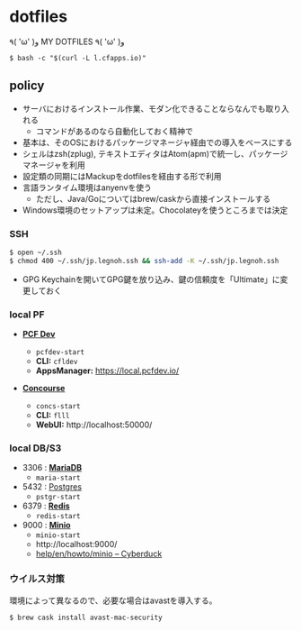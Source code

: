 dotfiles
========

٩( 'ω' )و  MY DOTFILES  ٩( 'ω' )و

```
$ bash -c "$(curl -L l.cfapps.io)"
```

## policy
- サーバにおけるインストール作業、モダン化できることならなんでも取り入れる
  - コマンドがあるのなら自動化しておく精神で
- 基本は、そのOSにおけるパッケージマネージャ経由での導入をベースにする
- シェルはzsh(zplug), テキストエディタはAtom(apm)で統一し、パッケージマネージャを利用
- 設定類の同期にはMackupをdotfilesを経由する形で利用
- 言語ランタイム環境はanyenvを使う
  - ただし、Java/Goについてはbrew/caskから直接インストールする
- Windows環境のセットアップは未定。Chocolateyを使うところまでは決定

### SSH
```bash
$ open ~/.ssh
$ chmod 400 ~/.ssh/jp.legnoh.ssh && ssh-add -K ~/.ssh/jp.legnoh.ssh
```
- GPG Keychainを開いてGPG鍵を放り込み、鍵の信頼度を「Ultimate」に変更しておく

### local PF
- [**PCF Dev**](https://network.pivotal.io/products/pcfdev)
  - `pcfdev-start`
  - **CLI:** `cfldev`
  - **AppsManager:** https://local.pcfdev.io/

- [**Concourse**](http://concourse.ci/docker-repository.html)
  - `concs-start`
  - **CLI:** `flll`
  - **WebUI:** http://localhost:50000/

### local DB/S3
- 3306 : [**MariaDB**](https://hub.docker.com/_/mariadb/)
  - `maria-start`
- 5432 : [Postgres](https://hub.docker.com/_/postgres/)
  - `pstgr-start`
- 6379 : [**Redis**](https://hub.docker.com/_/redis/)
  - `redis-start`
- 9000 : [**Minio**](https://hub.docker.com/r/minio/minio/)
  - `minio-start`
  - http://localhost:9000/
  - [help/en/howto/minio – Cyberduck](https://trac.cyberduck.io/wiki/help/en/howto/minio)

### ウイルス対策
環境によって異なるので、必要な場合はavastを導入する。
```bash
$ brew cask install avast-mac-security
```
